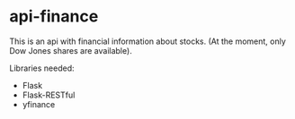 # api-finance
This is an api with financial information about stocks. (At the moment, only Dow Jones shares are available). 

Libraries needed:
- Flask
- Flask-RESTful
- yfinance


